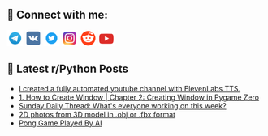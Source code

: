 ## 🔎 Connect with me:
[<img src="https://github.com/bullbesh/bullbesh/blob/main/images/Telegram.png" width="32" height="32" />](https://t.me/bullbesh)
[<img src="https://github.com/bullbesh/bullbesh/blob/main/images/VK.png" width="32" height="32" />](https://vk.com/bullbesh)
[<img src="https://github.com/bullbesh/bullbesh/blob/main/images/Twitter.png" width="32" height="32" />](https://twitter.com/bullbesh1)
[<img src="https://github.com/bullbesh/bullbesh/blob/main/images/Instagram.png" width="32" height="32" />](https://www.instagram.com/bullbesh)
[<img src="https://github.com/bullbesh/bullbesh/blob/main/images/Reddit.png" width="32" height="32" />](https://www.reddit.com/user/bullbesh)
[<img src="https://github.com/bullbesh/bullbesh/blob/main/images/YouTube.png" width="32" height="32" />](https://www.youtube.com/channel/UCtfjRs6uzgq5mfm8S06WTcg)

## 📕 Latest r/Python Posts
<!-- BLOG-POST-LIST:START -->
- [I created a fully automated youtube channel with ElevenLabs TTS.](https://www.reddit.com/r/Python/comments/115x831/i_created_a_fully_automated_youtube_channel_with/)
- [1. How to Create Window | Chapter 2: Creating Window in Pygame Zero](https://www.reddit.com/r/Python/comments/115wzp3/1_how_to_create_window_chapter_2_creating_window/)
- [Sunday Daily Thread: What&#39;s everyone working on this week?](https://www.reddit.com/r/Python/comments/115w23y/sunday_daily_thread_whats_everyone_working_on/)
- [2D photos from 3D model in .obj or .fbx format](https://www.reddit.com/r/Python/comments/115unie/2d_photos_from_3d_model_in_obj_or_fbx_format/)
- [Pong Game Played By AI](https://www.reddit.com/r/Python/comments/115ueyv/pong_game_played_by_ai/)
<!-- BLOG-POST-LIST:END -->
